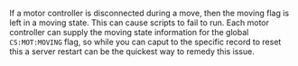If a motor controller is disconnected during a move, then the moving flag is left in a moving state. This can cause scripts to fail to run. Each motor controller can supply the moving state information for the global `CS:MOT:MOVING` flag, so while you can caput to the specific record to reset this a server restart can be the quickest way to remedy this issue.